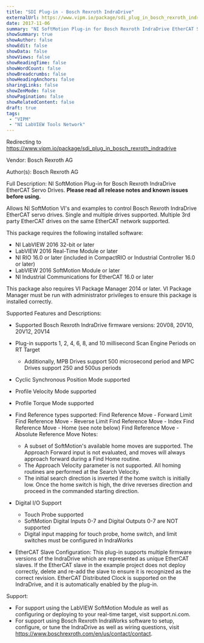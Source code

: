 ```yaml
---
title: "SDI Plug-in - Bosch Rexroth IndraDrive"
externalUrl: https://www.vipm.io/package/sdi_plug_in_bosch_rexroth_indradrive
date: 2017-11-06
summary: "NI SoftMotion Plug-in for Bosch Rexroth IndraDrive EtherCAT Servo Drives."
showSummary: true
showAuthor: false
showEdit: false
showData: false
showViews: false
showReadingTime: false
showWordCount: false
showBreadcrumbs: false
showHeadingAnchors: false
sharingLinks: false
showZenMode: false
showPagination: false
showRelatedContent: false
draft: true
tags:
 - "VIPM"
 - "NI LabVIEW Tools Network"
---
```


Redirecting to https://www.vipm.io/package/sdi_plug_in_bosch_rexroth_indradrive

Vendor: Bosch Rexroth AG

Author(s): Bosch Rexroth AG
 
Full Description:
NI SoftMotion Plug-in for Bosch Rexroth IndraDrive EtherCAT Servo Drives. **Please read all release notes and known issues before using.**

Allows NI SoftMotion VI's and examples to control Bosch Rexroth IndraDrive EtherCAT servo drives. Single and multiple drives supported. Multiple 3rd party EtherCAT drives on the same EtherCAT network supported.

This package requires the following installed software:
- NI LabVIEW 2016 32-bit or later
- LabVIEW 2016 Real-Time Module or later
- NI RIO 16.0 or later (included in CompactRIO or Industrial Controller 16.0 or later)
- LabVIEW 2016 SoftMotion Module or later
- NI Industrial Communications for EtherCAT 16.0 or later

This package also requires VI Package Manager 2014 or later.
VI Package Manager must be run with administrator privileges to ensure this package is installed correctly.

Supported Features and Descriptions:
- Supported Bosch Rexroth IndraDrive firmware versions: 20V08, 20V10, 20V12, 20V14
- Plug-in supports 1, 2, 4, 6, 8, and 10 millisecond Scan Engine Periods on RT Target
  - Additionally, MPB Drives support 500 microsecond period and MPC Drives support 250 and 500us periods
- Cyclic Synchronous Position Mode supported
- Profile Velocity Mode supported
- Profile Torque Mode supported
- Find Reference types supported:
  Find Reference Move - Forward Limit
  Find Reference Move - Reverse Limit
  Find Reference Move - Index
  Find Reference Move - Home (see note below)
  Find Reference Move - Absolute
  Reference Move Notes:
  - A subset of SoftMotion's available home moves are supported. The Approach Forward input is not evaluated, and moves will always approach forward during a Find Home routine.
  - The Approach Velocity parameter is not supported. All homing routines are performed at the Search Velocity.
  - The initial search direction is inverted if the home switch is initially low. Once the home switch is high, the drive reverses direction and proceed in the commanded starting direction.
- Digital I/O Support
  - Touch Probe supported
  - SoftMotion Digital Inputs 0-7 and Digital Outputs 0-7 are NOT supported
  - Digital input mapping for touch probe, home switch, and limit switches must be configured in IndraWorks

- EtherCAT Slave Configuration:
This plug-in supports multiple firmware versions of the IndraDrive which are represented as unique EtherCAT slaves. If the EtherCAT slave in the example project does not deploy correctly, delete and re-add the slave to ensure it is recognized as the correct revision.
EtherCAT Distributed Clock is supported on the IndraDrive, and it is automatically enabled by the plug-in.

Support:
- For support using the LabVIEW SoftMotion Module as well as configuring or deploying to your real-time target, visit support.ni.com.
- For support using Bosch Rexroth IndraWorks software to setup, configure, or tune the IndraDrive as well as wiring questions, visit https://www.boschrexroth.com/en/us/contact/contact.